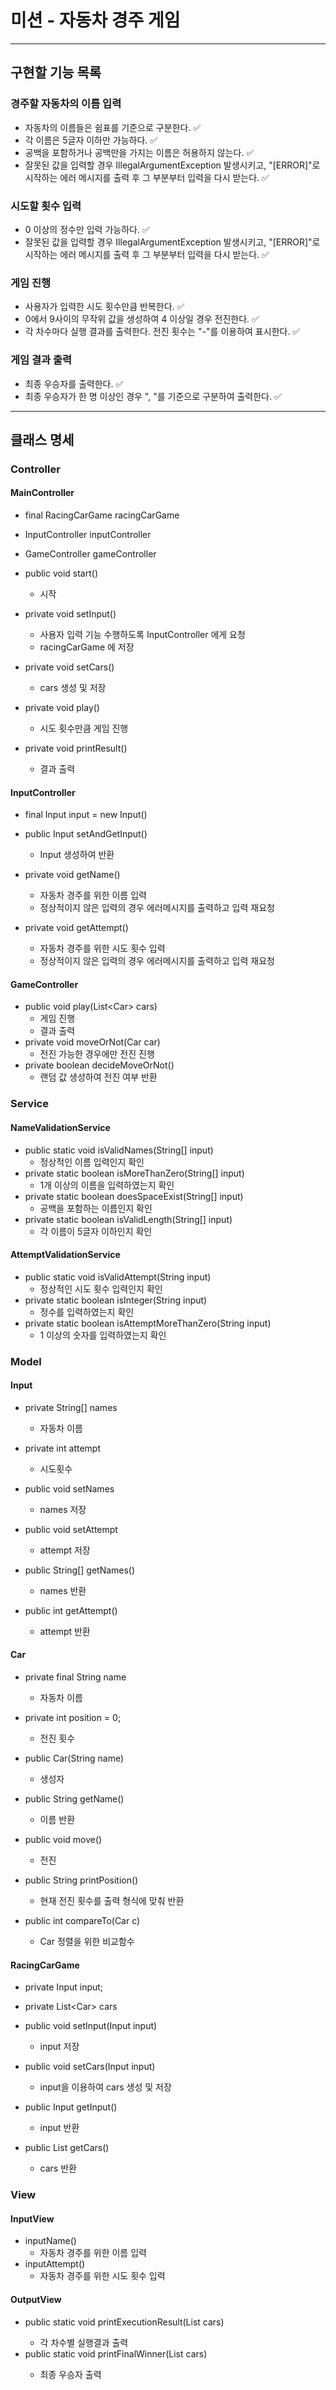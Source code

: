 # 미션 - 자동차 경주 게임

---

## 구현할 기능 목록

### 경주할 자동차의 이름 입력

- 자동차의 이름들은 쉼표를 기준으로 구분한다. ✅
- 각 이름은 5글자 이하만 가능하다. ✅
- 공백을 포함하거나 공백만을 가지는 이름은 허용하지 않는다. ✅
- 잘못된 값을 입력할 경우 IllegalArgumentException 발생시키고, "[ERROR]"로 시작하는 에러 메시지를 출력 후 그 부분부터 입력을 다시 받는다. ✅

### 시도할 횟수 입력

- 0 이상의 정수만 입력 가능하다. ✅
- 잘못된 값을 입력할 경우 IllegalArgumentException 발생시키고, "[ERROR]"로 시작하는 에러 메시지를 출력 후 그 부분부터 입력을 다시 받는다. ✅

### 게임 진행

- 사용자가 입력한 시도 횟수만큼 반복한다. ✅
- 0에서 9사이의 무작위 값을 생성하여 4 이상일 경우 전진한다. ✅
- 각 차수마다 실행 결과를 출력한다. 전진 횟수는 "-"를 이용하여 표시한다. ✅

### 게임 결과 출력

- 최종 우승자를 출력한다. ✅
- 최종 우승자가 한 명 이상인 경우 ", "를 기준으로 구분하여 출력한다. ✅

---

## 클래스 명세

### **Controller**

#### MainController

- final RacingCarGame racingCarGame
- InputController inputController
- GameController gameController


- public void start()
    * 시작
- private void setInput()
    * 사용자 입력 기능 수행하도록 InputController 에게 요청
    * racingCarGame 에 저장
- private void setCars()
    * cars 생성 및 저장
- private void play()
    * 시도 횟수만큼 게임 진행
- private void printResult()
    * 결과 출력

#### InputController

- final Input input = new Input()


- public Input setAndGetInput()
    * Input 생성하여 반환
- private void getName()
    * 자동차 경주를 위한 이름 입력
    * 정상적이지 않은 입력의 경우 에러메시지를 출력하고 입력 재요청
- private void getAttempt()
    * 자동차 경주를 위한 시도 횟수 입력
    * 정상적이지 않은 입력의 경우 에러메시지를 출력하고 입력 재요청

#### GameController

- public void play(List\<Car\> cars)
    * 게임 진행
    * 결과 출력
- private void moveOrNot(Car car)
    * 전진 가능한 경우에만 전진 진행
- private boolean decideMoveOrNot()
    * 랜덤 값 생성하여 전진 여부 반환

### **Service**

#### NameValidationService

- public static void isValidNames(String[] input)
    * 정상적인 이름 입력인지 확인
- private static boolean isMoreThanZero(String[] input)
    * 1개 이상의 이름을 입력하였는지 확인
- private static boolean doesSpaceExist(String[] input)
    * 공백을 포함하는 이름인지 확인
- private static boolean isValidLength(String[] input)
    * 각 이름이 5글자 이하인지 확인

#### AttemptValidationService

- public static void isValidAttempt(String input)
    * 정상적인 시도 횟수 입력인지 확인
- private static boolean isInteger(String input)
    * 정수를 입력하였는지 확인
- private static boolean isAttemptMoreThanZero(String input)
    * 1 이상의 숫자를 입력하였는지 확인

### **Model**

#### Input

- private String[] names
    * 자동차 이름
- private int attempt
    * 시도횟수


- public void setNames
    * names 저장
- public void setAttempt
    * attempt 저장
- public String[] getNames()
    * names 반환
- public int getAttempt()
    * attempt 반환

#### **Car**

- private final String name
    * 자동차 이름
- private int position = 0;
    * 전진 횟수


- public Car(String name)
    * 생성자
- public String getName()
    * 이름 반환
- public void move()
    * 전진
- public String printPosition()
    * 현재 전진 횟수를 출력 형식에 맞춰 반환
- public int compareTo(Car c)
    * Car 정렬을 위한 비교함수

#### RacingCarGame

- private Input input;
- private List\<Car\> cars


- public void setInput(Input input)
    * input 저장
- public void setCars(Input input)
    * input을 이용하여 cars 생성 및 저장
- public Input getInput()
    * input 반환
- public List<Car> getCars()
    * cars 반환

### **View**

#### InputView

- inputName()
    * 자동차 경주를 위한 이름 입력
- inputAttempt()
    * 자동차 경주를 위한 시도 횟수 입력

#### OutputView

- public static void printExecutionResult(List<Car> cars)
    * 각 차수별 실행결과 출력
- public static void printFinalWinner(List<Car> cars)
    * 최종 우승자 출력

